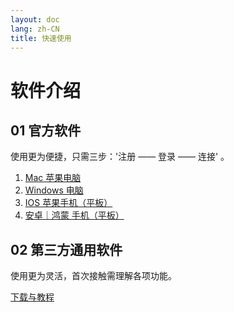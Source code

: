 ```yaml
---
layout: doc
lang: zh-CN
title: 快速使用
---
```


# 软件介绍

## 01 官方软件
使用更为便捷，只需三步：'注册 —— 登录 —— 连接' 。

1. [Mac 苹果电脑](/mac)
2. [Windows 电脑](/windows)
3. [IOS 苹果手机（平板）](/ios)
4. [安卓｜鸿蒙 手机（平板）](https://assets.tyro.wiki/c/tyro.apk)

## 02 第三方通用软件
使用更为灵活，首次接触需理解各项功能。

[下载与教程](https://wiki.tyro.wiki)